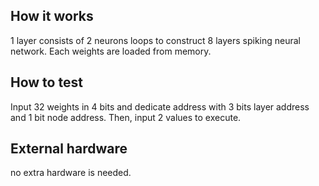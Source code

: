 <!---

This file is used to generate your project datasheet. Please fill in the information below and delete any unused
sections.

You can also include images in this folder and reference them in the markdown. Each image must be less than
512 kb in size, and the combined size of all images must be less than 1 MB.
-->

## How it works

1 layer consists of 2 neurons loops to construct 8 layers spiking neural network. Each weights are loaded from memory.

## How to test

Input 32 weights in 4 bits and dedicate address with 3 bits layer address and 1 bit node address. Then, input 2 values to execute.

## External hardware

no extra hardware is needed.
